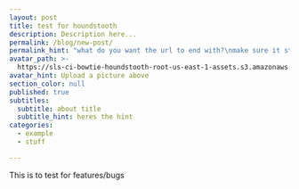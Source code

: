 ```yaml
---
layout: post
title: test for houndstooth
description: Description here...
permalink: /blog/new-post/
permalink_hint: "what do you want the url to end with?\nmake sure it starts with a '/' symbol"
avatar_path: >-
  https://sls-ci-bowtie-houndstooth-root-us-east-1-assets.s3.amazonaws.com/Thee-Dust/Jekyll-test/1651676123379-Clear.jpg
avatar_hint: Upload a picture above
section_color: null
published: true
subtitles:
  subtitle: about title
  subtitle_hint: heres the hint
categories:
  - example
  - stuff

---
```

<p>This is to test for features/bugs</p>

